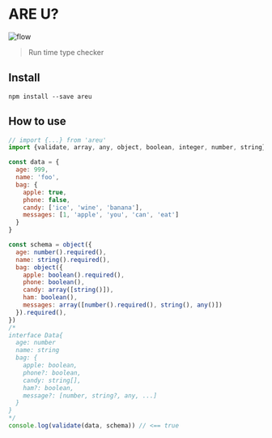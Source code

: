 # ARE U?

![flow][flow]

[flow]:https://img.shields.io/badge/typescript-2.6.*-blue.svg

> Run time type checker

## Install
``
npm install --save areu
``

## How to use
````javascript
// import {...} from 'areu'
import {validate, array, any, object, boolean, integer, number, string} from 'src/index'

const data = {
  age: 999,
  name: 'foo',
  bag: {
    apple: true,
    phone: false,
    candy: ['ice', 'wine', 'banana'],
    messages: [1, 'apple', 'you', 'can', 'eat']
  }
}

const schema = object({
  age: number().required(),
  name: string().required(),
  bag: object({
    apple: boolean().required(),
    phone: boolean(),
    candy: array([string()]),
    ham: boolean(),
    messages: array([number().required(), string(), any()])
  }).required(),
})
/*
interface Data{
  age: number
  name: string
  bag: {
    apple: boolean,
    phone?: boolean,
    candy: string[],
    ham?: boolean,
    message?: [number, string?, any, ...]
  }
}
*/
console.log(validate(data, schema)) // <== true

````
